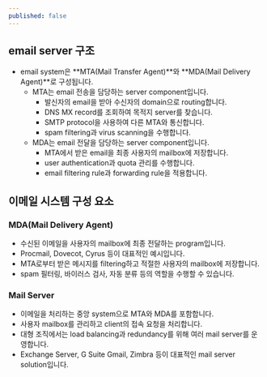 ```yaml
---
published: false
---
```






## email server 구조

- email system은 **MTA(Mail Transfer Agent)**와 **MDA(Mail Delivery Agent)**로 구성됩니다.
    - MTA는 email 전송을 담당하는 server component입니다.
        - 발신자의 email을 받아 수신자의 domain으로 routing합니다.
        - DNS MX record를 조회하여 목적지 server를 찾습니다.
        - SMTP protocol을 사용하여 다른 MTA와 통신합니다.
        - spam filtering과 virus scanning을 수행합니다.
    - MDA는 email 전달을 담당하는 server component입니다.
        - MTA에서 받은 email을 최종 사용자의 mailbox에 저장합니다.
        - user authentication과 quota 관리를 수행합니다.
        - email filtering rule과 forwarding rule을 적용합니다.



## 이메일 시스템 구성 요소

### MDA(Mail Delivery Agent)

- 수신된 이메일을 사용자의 mailbox에 최종 전달하는 program입니다.
- Procmail, Dovecot, Cyrus 등이 대표적인 예시입니다.
- MTA로부터 받은 메시지를 filtering하고 적절한 사용자의 mailbox에 저장합니다.
- spam 필터링, 바이러스 검사, 자동 분류 등의 역할을 수행할 수 있습니다.

### Mail Server

- 이메일을 처리하는 중앙 system으로 MTA와 MDA를 포함합니다.
- 사용자 mailbox를 관리하고 client의 접속 요청을 처리합니다.
- 대형 조직에서는 load balancing과 redundancy를 위해 여러 mail server를 운영합니다.
- Exchange Server, G Suite Gmail, Zimbra 등이 대표적인 mail server solution입니다.

